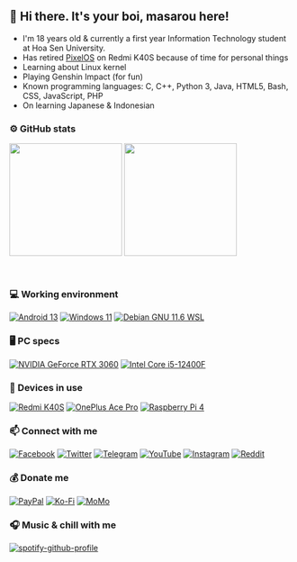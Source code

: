 ## 👋 Hi there. It's your boi, masarou here!

- I'm 18 years old & currently a first year Information Technology student at Hoa Sen University. 
- Has retired <a href="https://github.com/PixelOS-AOSP">PixelOS</a> on Redmi K40S because of time for personal things
- Learning about Linux kernel
- Playing Genshin Impact (for fun)
- Known programming languages: C, C++, Python 3, Java, HTML5, Bash, CSS, JavaScript, PHP
- On learning Japanese & Indonesian

### ⚙️ GitHub stats
<p align="left">
  
<img height="200em" src="https://github-readme-stats.vercel.app/api?username=itsurboimasarou&show_icons=true&theme=tokyonight&include_all_commits=true&count_private=true"/>
<img height="200em" src="https://github-readme-stats.vercel.app/api/top-langs/?username=sarthakroy2002&layout=compact&langs_count=8&theme=tokyonight"/>
  
</p>
<br/>

### 💻 Working environment
[![Android 13](https://img.shields.io/badge/Android_13-3DDC84?style=for-the-badge&logo=android&logoColor=white)](https://www.android.com/android-13/)
[![Windows 11](https://img.shields.io/badge/Windows_11-0078D6?style=for-the-badge&logo=windows11&logoColor=white)](https://www.microsoft.com/en-us/windows/windows-11)
[![Debian GNU 11.6 WSL](https://img.shields.io/badge/Debian_11.6-A81D33?style=for-the-badge&logo=debian&logoColor=white)](https://wiki.debian.org/InstallingDebianOn/Microsoft/Windows/SubsystemForLinux)


### 🖥 PC specs
[![NVIDIA GeForce RTX 3060](https://img.shields.io/badge/NVIDIA-GeFore_RTX_3060-76B900?style=for-the-badge&logo=nvidia&logoColor=white)](https://www.nvidia.com/en-us/geforce/graphics-cards/30-series/rtx-3060-3060ti/)
[![Intel Core i5-12400F](https://img.shields.io/badge/Intel-Core_i5_12400F-0071C5?style=for-the-badge&logo=intel&logoColor=white)](https://www.intel.vn/content/www/vn/vi/products/sku/134587/intel-core-i512400f-processor-18m-cache-up-to-4-40-ghz/specifications.html)

### 📱 Devices in use
[![Redmi K40S](https://img.shields.io/badge/Redmi_K40S-fd4900?style=for-the-badge&logo=xiaomi&logoColor=ffffff)](https://www.mi.com/redmik40s)
[![OnePlus Ace Pro](https://img.shields.io/badge/OnePlus_Ace_Pro-EE0000?style=for-the-badge&logo=oneplus&logoColor=white)](https://www.oneplus.com/cn/ace-pro)
[![Raspberry Pi 4](https://img.shields.io/badge/Raspberry_Pi_4-D32936?style=for-the-badge&logo=raspberry-pi&logoColor=white)](https://www.raspberrypi.com/products/raspberry-pi-4-model-b/)

### 📫 Connect with me
[![Facebook](https://img.shields.io/badge/Facebook-1877F2?style=for-the-badge&logo=facebook&logoColor=white)](https://www.facebook.com/nhatlam.masarou/)
[![Twitter](https://img.shields.io/badge/Twitter-1DA1F2?style=for-the-badge&logo=twitter&logoColor=white)](https://twitter.com/masarou92)
[![Telegram](https://img.shields.io/badge/Telegram-0088cc?style=for-the-badge&logo=telegram&logoColor=ffffff)](https://t.me/masarou92)
[![YouTube](https://img.shields.io/badge/YouTube-FF0000?style=for-the-badge&logo=youtube&logoColor=white)](https://www.youtube.com/@masarou92)
[![Instagram](https://img.shields.io/badge/Instagram-E4405F?style=for-the-badge&logo=instagram&logoColor=white)](https://www.instagram.com/masarou.official/)
[![Reddit](https://img.shields.io/badge/Reddit-FF4500?style=for-the-badge&logo=reddit&logoColor=white)](https://www.reddit.com/user/masarou92)

### 💰 Donate me
[![PayPal](https://img.shields.io/badge/PayPal-00457C?style=for-the-badge&logo=paypal&logoColor=white)](https://paypal.me/dreamfan92)
[![Ko-Fi](https://img.shields.io/badge/Ko--fi-F16061?style=for-the-badge&logo=ko-fi&logoColor=white)](https://ko-fi.com/masarou92)
[![MoMo](https://img.shields.io/badge/MoMo-30363D?style=for-the-badge&logo=GitHub-Sponsors&logoColor=#white)](https://me.momo.vn/j8Iyubs6sVT2C3iRIXUW)

### 🎧 Music & chill with me
[![spotify-github-profile](https://spotify-github-profile.vercel.app/api/view?uid=21q5p6q5xg54r5r23vo3v2tsa&cover_image=true&theme=novatorem&bar_color=53b14f&bar_color_cover=true)](https://spotify-github-profile.vercel.app/api/view?uid=21q5p6q5xg54r5r23vo3v2tsa&redirect=true)
